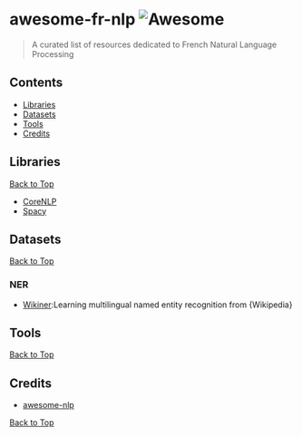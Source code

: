 # awesome-fr-nlp  ![Awesome](https://cdn.rawgit.com/sindresorhus/awesome/d7305f38d29fed78fa85652e3a63e154dd8e8829/media/badge.svg)
> A curated list of resources dedicated to French Natural Language Processing

## Contents
- [Libraries](#libraries)
- [Datasets](#datasets)
- [Tools](#tools)
- [Credits](#credits)

## Libraries

[Back to Top](#contents)

- [CoreNLP](https://stanfordnlp.github.io/CoreNLP/)
- [Spacy](https://spacy.io/models/fr)

## Datasets

[Back to Top](#contents)

### NER

- [Wikiner](https://github.com/dice-group/FOX/tree/master/input/Wikiner):Learning multilingual named entity recognition from {Wikipedia}

## Tools

[Back to Top](#contents)

## Credits

- [awesome-nlp](https://github.com/keon/awesome-nlp)

[Back to Top](#contents)

